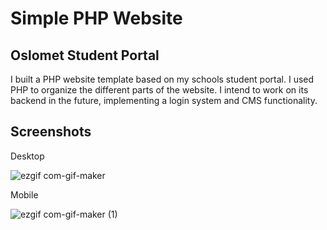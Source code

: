 # Simple PHP Website
## Oslomet Student Portal
I built a PHP website template based on my schools student portal. I used PHP to organize
the different parts of the website. I intend to work on its backend in the future, implementing
a login system and CMS functionality.

## Screenshots
Desktop

![ezgif com-gif-maker](https://user-images.githubusercontent.com/56070628/123542246-d8368180-d748-11eb-80c2-a884779ad11e.gif)

Mobile

![ezgif com-gif-maker (1)](https://user-images.githubusercontent.com/56070628/123542334-6d397a80-d749-11eb-9117-285254c2ab3b.gif)

